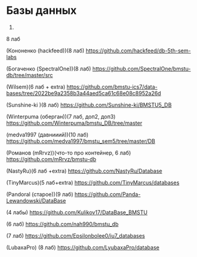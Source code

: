 # Базы данных

1. 


8 лаб

(Кононенко (hackfeed))(8 лаб)  https://github.com/hackfeed/db-5th-sem-labs

(Богаченко (SpectralOne))(8 лаб) https://github.com/SpectralOne/bmstu-db/tree/master/src

(Wilsem)(6 лаб + extra) https://github.com/bmstu-ics7/data-bases/tree/2022be9a2358b3a44aed5ca61c68e08c8952a26d

(Sunshine-ki )(8 лаб) https://github.com/Sunshine-ki/BMSTU5_DB

(Winterpuma (оберган))(7 лаб, доп2, доп3) https://github.com/Winterpuma/bmstu_DB/tree/master

(medva1997 (давнииий))(10 лаб) https://github.com/medva1997/bmstu_sem5/tree/master/DB

(Романов (mRrvz))(что-то про контейнер, 6 лаб) https://github.com/mRrvz/bmstu-db

(NastyRu)(6 лаб +extra) https://github.com/NastyRu/Database

(TinyMarcus)(5 лаб+extra) https://github.com/TinyMarcus/databases

(Pandoral (старое))(9 лаб) https://github.com/Panda-Lewandowski/DataBase 

(4 лабы) https://github.com/Kulikov17/DataBase_BMSTU

(6 лаб) https://github.com/nah990/bmstu_db

(7 лаб) https://github.com/Epsilonbolee0/iu7_databases

(LubaxaPro) (8 лаб) https://github.com/LyubaxaPro/database
